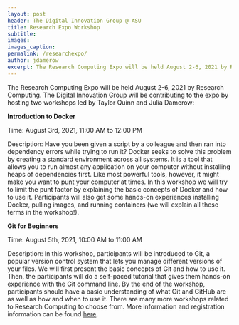 ```yaml
---
layout: post
header: The Digital Innovation Group @ ASU
title: Research Expo Workshop
subtitle:
images:
images_caption:
permalink: /researchexpo/
author: jdamerow
excerpt: The Research Computing Expo will be held August 2-6, 2021 by Research Computing. The Digital Innovation Group will be contributing to the expo by hosting two workshops led by Taylor Quinn and Julia Damerow:
---
```



The Research Computing Expo will be held August 2-6, 2021 by Research Computing. The Digital Innovation Group will be contributing to the expo by hosting two workshops led by Taylor Quinn and Julia Damerow:

<p><strong>Introduction to Docker</strong></p>

Time: August 3rd, 2021, 11:00 AM to 12:00 PM

Description: Have you been given a script by a colleague and then ran into dependency errors while trying to run it? Docker seeks to solve this problem by creating a standard environment across all systems. It is a tool that allows you to run almost any application on your computer without installing heaps of dependencies first. Like most powerful tools, however, it might make you want to punt your computer at times. In this workshop we will try to limit the punt factor by explaining the basic concepts of Docker and how to use it. Participants will also get some hands-on experiences installing Docker, pulling images, and running containers (we will explain all these terms in the workshop!).

<p><strong>Git for Beginners</strong></p>

Time: August 5th, 2021, 10:00 AM to 11:00 AM

Description: In this workshop, participants will be introduced to Git, a popular version control system that lets you manage different versions of your files. We will first present the basic concepts of Git and how to use it. Then, the participants will do a self-paced tutorial that gives them hands-on experience with the Git command line. By the end of the workshop, participants should have a basic understanding of what Git and GitHub are as well as how and when to use it.
There are many more workshops related to Research Computing to choose from. More information and registration information can be found <a href= "https://asurc.atlassian.net/wiki/spaces/RC/pages/556204036/Workshops" target= "_blank">here</a>.